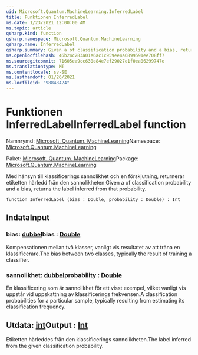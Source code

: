 ```yaml
---
uid: Microsoft.Quantum.MachineLearning.InferredLabel
title: Funktionen InferredLabel
ms.date: 1/23/2021 12:00:00 AM
ms.topic: article
qsharp.kind: function
qsharp.namespace: Microsoft.Quantum.MachineLearning
qsharp.name: InferredLabel
qsharp.summary: Given a of classification probability and a bias, returns the label inferred from that probability.
ms.openlocfilehash: 46b24c283a01e6ac1c959ee4a6899591ee708ff7
ms.sourcegitcommit: 71605ea9cc630e84e7ef29027e1f0ea06299747e
ms.translationtype: MT
ms.contentlocale: sv-SE
ms.lasthandoff: 01/26/2021
ms.locfileid: "98848424"
---
```

# <a name="inferredlabel-function"></a><span data-ttu-id="9a2eb-102">Funktionen InferredLabel</span><span class="sxs-lookup"><span data-stu-id="9a2eb-102">InferredLabel function</span></span>

<span data-ttu-id="9a2eb-103">Namnrymd: [Microsoft. Quantum. MachineLearning](xref:Microsoft.Quantum.MachineLearning)</span><span class="sxs-lookup"><span data-stu-id="9a2eb-103">Namespace: [Microsoft.Quantum.MachineLearning](xref:Microsoft.Quantum.MachineLearning)</span></span>

<span data-ttu-id="9a2eb-104">Paket: [Microsoft. Quantum. MachineLearning](https://nuget.org/packages/Microsoft.Quantum.MachineLearning)</span><span class="sxs-lookup"><span data-stu-id="9a2eb-104">Package: [Microsoft.Quantum.MachineLearning](https://nuget.org/packages/Microsoft.Quantum.MachineLearning)</span></span>


<span data-ttu-id="9a2eb-105">Med hänsyn till klassificerings sannolikhet och en förskjutning, returnerar etiketten härledd från den sannolikheten.</span><span class="sxs-lookup"><span data-stu-id="9a2eb-105">Given a of classification probability and a bias, returns the label inferred from that probability.</span></span>

```qsharp
function InferredLabel (bias : Double, probability : Double) : Int
```


## <a name="input"></a><span data-ttu-id="9a2eb-106">Indata</span><span class="sxs-lookup"><span data-stu-id="9a2eb-106">Input</span></span>

### <a name="bias--double"></a><span data-ttu-id="9a2eb-107">bias: [dubbel](xref:microsoft.quantum.lang-ref.double)</span><span class="sxs-lookup"><span data-stu-id="9a2eb-107">bias : [Double](xref:microsoft.quantum.lang-ref.double)</span></span>

<span data-ttu-id="9a2eb-108">Kompensationen mellan två klasser, vanligt vis resultatet av att träna en klassificerare.</span><span class="sxs-lookup"><span data-stu-id="9a2eb-108">The bias between two classes, typically the result of training a classifier.</span></span>


### <a name="probability--double"></a><span data-ttu-id="9a2eb-109">sannolikhet: [dubbel](xref:microsoft.quantum.lang-ref.double)</span><span class="sxs-lookup"><span data-stu-id="9a2eb-109">probability : [Double](xref:microsoft.quantum.lang-ref.double)</span></span>

<span data-ttu-id="9a2eb-110">En klassificering som är sannolikhet för ett visst exempel, vilket vanligt vis uppstår vid uppskattning av klassificerings frekvensen.</span><span class="sxs-lookup"><span data-stu-id="9a2eb-110">A classification probabilities for a particular sample, typically resulting from estimating its classification frequency.</span></span>



## <a name="output--int"></a><span data-ttu-id="9a2eb-111">Utdata: [int](xref:microsoft.quantum.lang-ref.int)</span><span class="sxs-lookup"><span data-stu-id="9a2eb-111">Output : [Int](xref:microsoft.quantum.lang-ref.int)</span></span>

<span data-ttu-id="9a2eb-112">Etiketten härleddes från den klassificerings sannolikheten.</span><span class="sxs-lookup"><span data-stu-id="9a2eb-112">The label inferred from the given classification probability.</span></span>